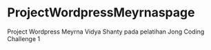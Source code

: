 # ProjectWordpressMeyrnaspage
Project Wordpress Meyrna Vidya Shanty pada pelatihan Jong Coding Challenge 1
